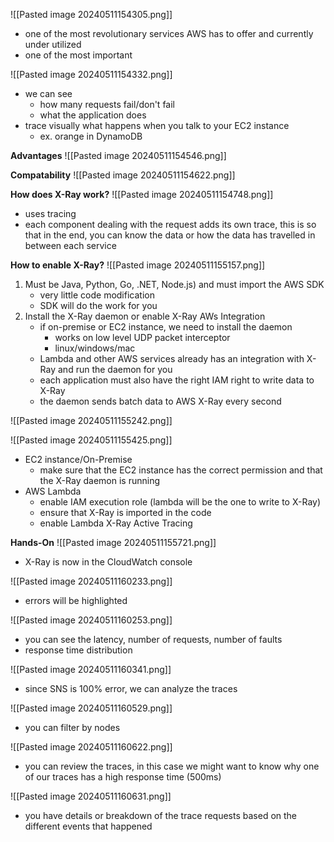 ![[Pasted image 20240511154305.png]]
- one of the most revolutionary services AWS has to offer and currently under utilized
- one of the most important

![[Pasted image 20240511154332.png]]
- we can see
	- how many requests fail/don't fail
	- what the application does
- trace visually what happens when you talk to your EC2 instance
	- ex. orange in DynamoDB

**Advantages**
![[Pasted image 20240511154546.png]]

**Compatability**
![[Pasted image 20240511154622.png]]

**How does X-Ray work?**
![[Pasted image 20240511154748.png]]
- uses tracing
- each component dealing with the request adds its own trace, this is so that in the end, you can know the data or how the data has travelled in between each service

**How to enable X-Ray?**
![[Pasted image 20240511155157.png]]
1. Must be Java, Python, Go, .NET, Node.js) and must import the AWS SDK
	- very little code modification
	- SDK will do the work for you
2. Install the X-Ray daemon or enable X-Ray AWs Integration
	- if on-premise or EC2 instance, we need to install the daemon
		- works on low level UDP packet interceptor
		- linux/windows/mac
	- Lambda and other AWS services already has an integration with X-Ray and run the daemon for you
	- each application must also have the right IAM right to write data to X-Ray
	- the daemon sends batch data to AWS X-Ray every second

![[Pasted image 20240511155242.png]]

![[Pasted image 20240511155425.png]]
- EC2 instance/On-Premise
	- make sure that the EC2 instance has the correct permission and that the X-Ray daemon is running
- AWS Lambda
	- enable IAM execution role (lambda will be the one to write to X-Ray)
	- ensure that X-Ray is imported in the code
	- enable Lambda X-Ray Active Tracing

**Hands-On**
![[Pasted image 20240511155721.png]]
- X-Ray is now in the CloudWatch console

![[Pasted image 20240511160233.png]]
- errors will be highlighted

![[Pasted image 20240511160253.png]]
- you can see the latency, number of requests, number of faults
- response time distribution

![[Pasted image 20240511160341.png]]
- since SNS is 100% error, we can analyze the traces

![[Pasted image 20240511160529.png]]
- you can filter by nodes

![[Pasted image 20240511160622.png]]
- you can review the traces, in this case we might want to know why one of our traces has a high response time (500ms)

![[Pasted image 20240511160631.png]]
- you have details or breakdown of the trace requests based on the different events that happened

